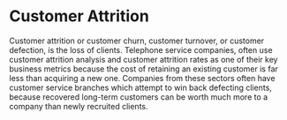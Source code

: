 # Customer Attrition

Customer attrition or customer churn, customer turnover, or customer defection, is the loss of clients. 
Telephone service companies, often use customer attrition analysis and customer attrition rates as one of 
their key business metrics because the cost of retaining an existing customer is far less than acquiring a new one. 
Companies from these sectors often have customer service branches which attempt to win back defecting clients, 
because recovered long-term customers can be worth much more to a company than newly recruited clients.
